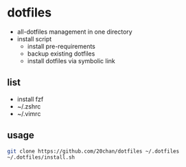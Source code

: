 # dotfiles

- all-dotfiles management in one directory
- install script
    - install pre-requirements
    - backup existing dotfiles
    - install dotfiles via symbolic link

## list

- install fzf
- ~/.zshrc
- ~/.vimrc

## usage

```sh
git clone https://github.com/20chan/dotfiles ~/.dotfiles
~/.dotfiles/install.sh
```

